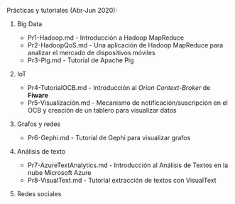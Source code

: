 Prácticas y tutoriales (Abr-Jun 2020):

1. Big Data
    - Pr1-Hadoop.md - Introducción a Hadoop MapReduce
   - Pr2-HadoopQoS.md - Una aplicación de Hadoop MapReduce para analizar el mercado de dispositivos móviles
    - Pr3-Pig.md - Tutorial de Apache Pig

2. IoT
    - Pr4-TutorialOCB.md - Introducción al *Orion Context-Broker* de **Fiware**
    - Pr5-Visualización.md - Mecanismo de notificación/suscripción en el OCB y creación de un tablero para visualizar datos

3. Grafos y redes
      - Pr6-Gephi.md - Tutorial de Gephi para visualizar grafos
  
4. Análisis de texto
     - Pr7-AzureTextAnalytics.md - Introducción al Análisis de Textos en la nube Microsoft Azure
     - Pr8-VisualText.md - Tutorial extracción de textos con VisualText
  
5. Redes sociales
